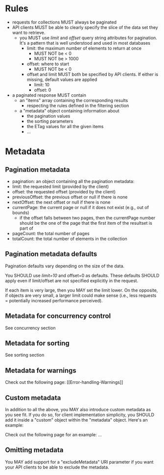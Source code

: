 # Rules
* requests for collections MUST always be paginated
* API clients MUST be able to clearly specify the slice of the data set they want to retrieve.
  * you MUST use _limit_ and _offset_ query string attributes for pagination. It's a pattern that is well understood and used in most databases
    * limit: the maximum number of elements to return at once
      * MUST NOT be < 0
      * MUST NOT be > 1000
    * offset: where to start
      * MUST NOT be < 0
    * offset and limit MUST both be specified by API clients. If either is missing, default values are applied
      * limit: 10
      * offset: 0
* a paginated response MUST contain
  * an "items" array containing the corresponding results
    * respecting the rules defined in the filtering section
  * a "metadata" object containing information about
    * the pagination values
    * the sorting parameters
    * the ETag values for all the given items
    * ...

# Metadata

## Pagination metadata
* pagination: an object  containing all the pagination metadata:
* limit: the requested limit (provided by the client)
* offset: the requested offset (provided by the client)
* previousOffset: the previous offset or null if there is none
* nextOffset: the next offset or null if there is none
* currentPage: the current page or null if it does not exist (e.g., out of bounds)
  * if the offset falls between two pages, then the currentPage number should be the one of the page that the first item of the resultset is part of
* pageCount: the total number of pages
* totalCount: the total number of elements in the collection

## Pagination metadata defaults
Pagination defaults vary depending on the size of the data.

You SHOULD use _limit=10_ and offset=0 as defaults.
These defaults SHOULD apply even if limit/offset are not specified explicitly in the request.

If each item is very large, then you MAY set the limit lower. On the opposite, if objects are very small, a larger limit could make sense (i.e., less requests = potentially increased performance perceived).

## Metadata for concurrency control
See concurrency section

## Metadata for sorting
See sorting section

## Metadata for warnings
Check out the following page: [[Error-handling-Warnings]]

## Custom metadata
In addition to all the above, you MAY also introduce custom metadata as you see fit. If you do so, for client implementation simplicity, you SHOULD add it inside a "custom" object within the "metadata" object. Here's an example:

Check out the following page for an example: ...

## Omitting metadata
You MAY add support for a "excludeMetadata" URI parameter if you want your API clients to be able to exclude the metadata.
